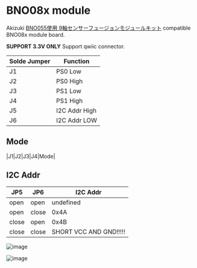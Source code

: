 # BNO08x module

Akizuki [BNO055使用 9軸センサーフュージョンモジュールキット](https://akizukidenshi.com/catalog/g/g116996/) compatible BNO08x module board.

**SUPPORT 3.3V ONLY**
Support qwiic connector.

|Solde Jumper|Function|
|--|--|
|J1|PS0 Low|
|J2|PS0 High|
|J3|PS1 Low|
|J4|PS1 High|
|J5|I2C Addr High|
|J6|I2C Addr LOW|

## Mode

|J1|J2|J3|J4|Mode|

## I2C Addr

|JP5|JP6|I2C Addr|
|--|--|--|
|open|open|undefined|
|open|close|0x4A|
|close|open|0x4B|
|close|close|SHORT VCC AND GND!!!!!|


![image](https://github.com/user-attachments/assets/c9d1f805-8636-4771-a758-4a6cfd4510b7)

![image](https://github.com/user-attachments/assets/d1d62bd9-aff0-457c-8b1a-36a4803a775b)
